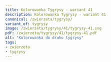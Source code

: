 ```yaml
---
title: Kolorowanka Tygrysy - wariant 41
description: Kolorowanka Tygrysy - wariant 41
canonical: /zwierzeta/tygrysy/
variant_of: tygrysy
image: /zwierzeta/tygrysy/41/tygrysy-41.svg
pdf: /zwierzeta/tygrysy/41/tygrysy-41.pdf
alt: "Kolorowanka do druku tygrysy"
tags:
- zwierzeta
- tygrysy
---
```

